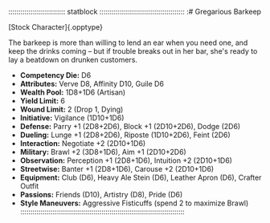 :::::::::::::::::::::::::::: statblock ::::::::::::::::::::::::::::::::::::::::::
:# Gregarious Barkeep

[Stock Character]{.opptype}

The barkeep is more than willing to lend an ear when you need one, and
keep the drinks coming – but if trouble breaks out in her bar, she's
ready to lay a beatdown on drunken customers.

- **Competency Die:** D6
- **Attributes:** Verve D8, Affinity D10, Guile D6
- **Wealth Pool:** 1D8+1D6 (Artisan)
- **Yield Limit:** 6
- **Wound Limit:** 2 (Drop 1, Dying)
- **Initiative:** Vigilance (1D10+1D6)
- **Defense:** Parry +1 (2D8+2D6), Block +1 (2D10+2D6), Dodge (2D6)
- **Dueling:** Lunge +1 (2D8+2D6), Riposte (1D10+2D6), Feint (2D6)
- **Interaction:** Negotiate +2 (2D10+1D6)
- **Military:** Brawl +2 (3D8+1D6), Aim +1 (2D10+2D6)
- **Observation:** Perception +1 (2D8+1D6), Intuition +2 (2D10+1D6)
- **Streetwise:** Banter +1 (2D8+1D6), Carouse +2 (2D10+1D6)
- **Equipment:** Club (D6), Heavy Ale Stein (D6), Leather Apron (D6), Crafter Outfit
- **Passions:** Friends (D10), Artistry (D8), Pride (D6)
- **Style Maneuvers:** Aggressive Fisticuffs (spend 2 to maximize Brawl)
:::::::::::::::::::::::::::::::::::::::::::::::::::::::::::::::::::::::::::::::::
